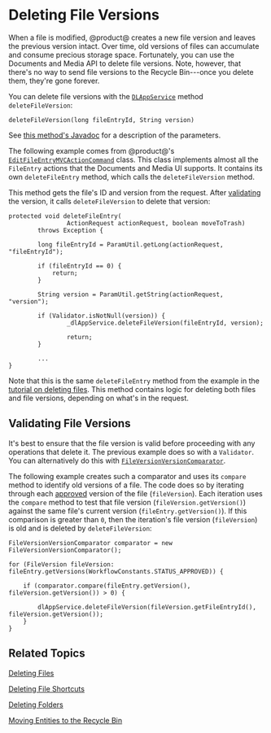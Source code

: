 # Deleting File Versions [](id=deleting-file-versions)

When a file is modified, @product@ creates a new file version and leaves the 
previous version intact. Over time, old versions of files can accumulate and 
consume precious storage space. Fortunately, you can use the Documents and Media 
API to delete file versions. Note, however, that there's no way to send file 
versions to the Recycle Bin---once you delete them, they're gone forever. 

You can delete file versions with the 
[`DLAppService`](@platform-ref@/7.1-latest/javadocs/portal-kernel/com/liferay/document/library/kernel/service/DLAppService.html) 
method `deleteFileVersion`: 

    deleteFileVersion(long fileEntryId, String version)

See 
[this method's Javadoc](@platform-ref@/7.1-latest/javadocs/portal-kernel/com/liferay/document/library/kernel/service/DLAppService.html#deleteFileVersion-long-java.lang.String-) 
for a description of the parameters. 

The following example comes from @product@'s 
[`EditFileEntryMVCActionCommand`](https://github.com/liferay/liferay-portal/blob/master/modules/apps/document-library/document-library-web/src/main/java/com/liferay/document/library/web/internal/portlet/action/EditFileEntryMVCActionCommand.java) 
class. This class implements almost all the `FileEntry` actions that the 
Documents and Media UI supports. It contains its own `deleteFileEntry` method, 
which calls the `deleteFileVersion` method. 

This method gets the file's ID and version from the request. After 
[validating](@platform-ref@/7.1-latest/javadocs/portal-kernel/com/liferay/portal/kernel/util/Validator.html) 
the version, it calls `deleteFileVersion` to delete that version: 

    protected void deleteFileEntry(
                    ActionRequest actionRequest, boolean moveToTrash)
            throws Exception {

            long fileEntryId = ParamUtil.getLong(actionRequest, "fileEntryId");

            if (fileEntryId == 0) {
                return;
            }

            String version = ParamUtil.getString(actionRequest, "version");

            if (Validator.isNotNull(version)) {
                    _dlAppService.deleteFileVersion(fileEntryId, version);

                    return;
            }

            ...
    }

Note that this is the same `deleteFileEntry` method from the example in the 
[tutorial on deleting files](/develop/tutorials/-/knowledge_base/7-1/deleting-files). 
This method contains logic for deleting both files and file versions, depending 
on what's in the request. 

## Validating File Versions [](id=validating-file-versions)

It's best to ensure that the file version is valid before proceeding with any 
operations that delete it. The previous example does so with a `Validator`. You 
can alternatively do this with 
[`FileVersionVersionComparator`](@platform-ref@/7.1-latest/javadocs/portal-kernel/com/liferay/document/library/kernel/util/comparator/FileVersionVersionComparator.html). 

The following example creates such a comparator and uses its `compare` method to 
identify old versions of a file. The code does so by iterating through each 
[approved](/discover/portal/-/knowledge_base/7-1/workflow) 
version of the file (`fileVersion`). Each iteration uses the `compare` method to 
test that file version (`fileVersion.getVersion()`) against the same file's 
current version (`fileEntry.getVersion()`). If this comparison is greater than 
`0`, then the iteration's file version (`fileVersion`) is old and is deleted by 
`deleteFileVersion`: 

    FileVersionVersionComparator comparator = new FileVersionVersionComparator();

    for (FileVersion fileVersion: fileEntry.getVersions(WorkflowConstants.STATUS_APPROVED)) {

        if (comparator.compare(fileEntry.getVersion(), fileVersion.getVersion()) > 0) {

            dlAppService.deleteFileVersion(fileVersion.getFileEntryId(), fileVersion.getVersion());
        }
    }

## Related Topics

[Deleting Files](/develop/tutorials/-/knowledge_base/7-1/deleting-files)

[Deleting File Shortcuts](/develop/tutorials/-/knowledge_base/7-1/deleting-file-shortcuts)

[Deleting Folders](/develop/tutorials/-/knowledge_base/7-1/deleting-folders)

[Moving Entities to the Recycle Bin](/develop/tutorials/-/knowledge_base/7-1/moving-entities-to-the-recycle-bin)
